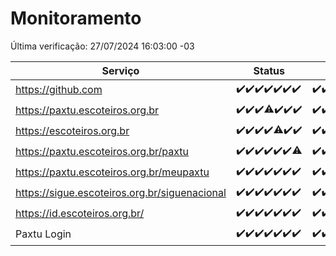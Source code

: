 # Monitoramento

Última verificação: 27/07/2024 16:03:00 -03

|Serviço|Status|Últimas 24h|
|---|---|---|
|https://github.com|<span title="2024-07-20: OK=24">✔️</span><span title="2024-07-21: OK=23">✔️</span><span title="2024-07-22: OK=23">✔️</span><span title="2024-07-23: OK=24">✔️</span><span title="2024-07-24: OK=24">✔️</span><span title="2024-07-25: OK=24">✔️</span><span title="2024-07-26: OK=19">✔️</span>|<span title="26/07/2024 16:07:00 -03 : 200">✔️</span><span title="26/07/2024 17:10:00 -03 : 200">✔️</span><span title="26/07/2024 18:06:00 -03 : 200">✔️</span><span title="26/07/2024 19:07:00 -03 : 200">✔️</span><span title="26/07/2024 20:06:00 -03 : 200">✔️</span><span title="26/07/2024 21:34:00 -03 : 200">✔️</span><span title="26/07/2024 22:55:00 -03 : 200">✔️</span><span title="26/07/2024 23:26:00 -03 : 200">✔️</span><span title="27/07/2024 00:09:00 -03 : 200">✔️</span><span title="27/07/2024 01:08:00 -03 : 200">✔️</span><span title="27/07/2024 02:07:00 -03 : 200">✔️</span><span title="27/07/2024 03:09:00 -03 : 200">✔️</span><span title="27/07/2024 04:08:00 -03 : 200">✔️</span><span title="27/07/2024 05:08:00 -03 : 200">✔️</span><span title="27/07/2024 06:07:00 -03 : 200">✔️</span><span title="27/07/2024 07:07:00 -03 : 200">✔️</span><span title="27/07/2024 08:06:00 -03 : 200">✔️</span><span title="27/07/2024 09:13:00 -03 : 200">✔️</span><span title="27/07/2024 10:08:00 -03 : 200">✔️</span><span title="27/07/2024 11:06:00 -03 : 200">✔️</span><span title="27/07/2024 12:06:00 -03 : 200">✔️</span><span title="27/07/2024 13:08:00 -03 : 200">✔️</span><span title="27/07/2024 14:06:00 -03 : 200">✔️</span><span title="27/07/2024 15:09:00 -03 : 200">✔️</span><span title="27/07/2024 16:03:00 -03 : 200">✔️</span>|
|https://paxtu.escoteiros.org.br|<span title="2024-07-20: OK=24">✔️</span><span title="2024-07-21: OK=23">✔️</span><span title="2024-07-22: OK=23">✔️</span><span title="2024-07-23: OK=23, Falhas=1">⚠️</span><span title="2024-07-24: OK=24">✔️</span><span title="2024-07-25: OK=24">✔️</span><span title="2024-07-26: OK=19">✔️</span>|<span title="26/07/2024 16:07:00 -03 : 200">✔️</span><span title="26/07/2024 17:10:00 -03 : 200">✔️</span><span title="26/07/2024 18:06:00 -03 : 200">✔️</span><span title="26/07/2024 19:07:00 -03 : 200">✔️</span><span title="26/07/2024 20:06:00 -03 : 200">✔️</span><span title="26/07/2024 21:34:00 -03 : 200">✔️</span><span title="26/07/2024 22:55:00 -03 : 200">✔️</span><span title="26/07/2024 23:26:00 -03 : 200">✔️</span><span title="27/07/2024 00:09:00 -03 : 200">✔️</span><span title="27/07/2024 01:08:00 -03 : 200">✔️</span><span title="27/07/2024 02:07:00 -03 : 200">✔️</span><span title="27/07/2024 03:09:00 -03 : 200">✔️</span><span title="27/07/2024 04:08:00 -03 : 200">✔️</span><span title="27/07/2024 05:08:00 -03 : 200">✔️</span><span title="27/07/2024 06:07:00 -03 : 200">✔️</span><span title="27/07/2024 07:07:00 -03 : 200">✔️</span><span title="27/07/2024 08:06:00 -03 : 200">✔️</span><span title="27/07/2024 09:13:00 -03 : 200">✔️</span><span title="27/07/2024 10:08:00 -03 : 200">✔️</span><span title="27/07/2024 11:06:00 -03 : 200">✔️</span><span title="27/07/2024 12:06:00 -03 : 200">✔️</span><span title="27/07/2024 13:08:00 -03 : 200">✔️</span><span title="27/07/2024 14:06:00 -03 : 200">✔️</span><span title="27/07/2024 15:09:00 -03 : 200">✔️</span><span title="27/07/2024 16:03:00 -03 : 200">✔️</span>|
|https://escoteiros.org.br|<span title="2024-07-20: OK=24">✔️</span><span title="2024-07-21: OK=23">✔️</span><span title="2024-07-22: OK=23">✔️</span><span title="2024-07-23: OK=24">✔️</span><span title="2024-07-24: OK=22, Falhas=2">⚠️</span><span title="2024-07-25: OK=24">✔️</span><span title="2024-07-26: OK=19">✔️</span>|<span title="26/07/2024 16:07:00 -03 : 200">✔️</span><span title="26/07/2024 17:10:00 -03 : 200">✔️</span><span title="26/07/2024 18:06:00 -03 : 200">✔️</span><span title="26/07/2024 19:07:00 -03 : 200">✔️</span><span title="26/07/2024 20:06:00 -03 : 200">✔️</span><span title="26/07/2024 21:34:00 -03 : 200">✔️</span><span title="26/07/2024 22:55:00 -03 : 200">✔️</span><span title="26/07/2024 23:26:00 -03 : 200">✔️</span><span title="27/07/2024 00:09:00 -03 : 200">✔️</span><span title="27/07/2024 01:08:00 -03 : 200">✔️</span><span title="27/07/2024 02:07:00 -03 : 200">✔️</span><span title="27/07/2024 03:09:00 -03 : 200">✔️</span><span title="27/07/2024 04:08:00 -03 : 200">✔️</span><span title="27/07/2024 05:08:00 -03 : 200">✔️</span><span title="27/07/2024 06:07:00 -03 : 200">✔️</span><span title="27/07/2024 07:07:00 -03 : 200">✔️</span><span title="27/07/2024 08:06:00 -03 : 200">✔️</span><span title="27/07/2024 09:13:00 -03 : 200">✔️</span><span title="27/07/2024 10:08:00 -03 : 200">✔️</span><span title="27/07/2024 11:06:00 -03 : 200">✔️</span><span title="27/07/2024 12:06:00 -03 : 200">✔️</span><span title="27/07/2024 13:08:00 -03 : 200">✔️</span><span title="27/07/2024 14:06:00 -03 : 200">✔️</span><span title="27/07/2024 15:09:00 -03 : 200">✔️</span><span title="27/07/2024 16:03:00 -03 : 200">✔️</span>|
|https://paxtu.escoteiros.org.br/paxtu|<span title="2024-07-20: OK=24">✔️</span><span title="2024-07-21: OK=23">✔️</span><span title="2024-07-22: OK=23">✔️</span><span title="2024-07-23: OK=24">✔️</span><span title="2024-07-24: OK=24">✔️</span><span title="2024-07-25: OK=24">✔️</span><span title="2024-07-26: OK=18, Falhas=1">⚠️</span>|<span title="26/07/2024 16:07:00 -03 : 200">✔️</span><span title="26/07/2024 17:10:00 -03 : 200">✔️</span><span title="26/07/2024 18:06:00 -03 : 200">✔️</span><span title="26/07/2024 19:07:00 -03 : 200">✔️</span><span title="26/07/2024 20:06:00 -03 : 200">✔️</span><span title="26/07/2024 21:34:00 -03 : 200">✔️</span><span title="26/07/2024 22:55:00 -03 : 200">✔️</span><span title="26/07/2024 23:26:00 -03 : 200">✔️</span><span title="27/07/2024 00:09:00 -03 : 200">✔️</span><span title="27/07/2024 01:08:00 -03 : 200">✔️</span><span title="27/07/2024 02:07:00 -03 : 200">✔️</span><span title="27/07/2024 03:09:00 -03 : 200">✔️</span><span title="27/07/2024 04:08:00 -03 : 200">✔️</span><span title="27/07/2024 05:08:00 -03 : 200">✔️</span><span title="27/07/2024 06:07:00 -03 : 200">✔️</span><span title="27/07/2024 07:07:00 -03 : 200">✔️</span><span title="27/07/2024 08:06:00 -03 : 200">✔️</span><span title="27/07/2024 09:13:00 -03 : 200">✔️</span><span title="27/07/2024 10:08:00 -03 : 200">✔️</span><span title="27/07/2024 11:06:00 -03 : 200">✔️</span><span title="27/07/2024 12:06:00 -03 : 200">✔️</span><span title="27/07/2024 13:08:00 -03 : 200">✔️</span><span title="27/07/2024 14:06:00 -03 : 200">✔️</span><span title="27/07/2024 15:09:00 -03 : 200">✔️</span><span title="27/07/2024 16:03:00 -03 : 200">✔️</span>|
|https://paxtu.escoteiros.org.br/meupaxtu|<span title="2024-07-20: OK=24">✔️</span><span title="2024-07-21: OK=23">✔️</span><span title="2024-07-22: OK=23">✔️</span><span title="2024-07-23: OK=24">✔️</span><span title="2024-07-24: OK=24">✔️</span><span title="2024-07-25: OK=24">✔️</span><span title="2024-07-26: OK=19">✔️</span>|<span title="26/07/2024 16:07:00 -03 : 200">✔️</span><span title="26/07/2024 17:10:00 -03 : 200">✔️</span><span title="26/07/2024 18:06:00 -03 : 200">✔️</span><span title="26/07/2024 19:07:00 -03 : 200">✔️</span><span title="26/07/2024 20:06:00 -03 : 200">✔️</span><span title="26/07/2024 21:34:00 -03 : 200">✔️</span><span title="26/07/2024 22:55:00 -03 : 200">✔️</span><span title="26/07/2024 23:26:00 -03 : 200">✔️</span><span title="27/07/2024 00:09:00 -03 : 200">✔️</span><span title="27/07/2024 01:08:00 -03 : 200">✔️</span><span title="27/07/2024 02:07:00 -03 : 200">✔️</span><span title="27/07/2024 03:09:00 -03 : 200">✔️</span><span title="27/07/2024 04:08:00 -03 : 200">✔️</span><span title="27/07/2024 05:08:00 -03 : 200">✔️</span><span title="27/07/2024 06:07:00 -03 : 200">✔️</span><span title="27/07/2024 07:07:00 -03 : 200">✔️</span><span title="27/07/2024 08:06:00 -03 : 200">✔️</span><span title="27/07/2024 09:13:00 -03 : 200">✔️</span><span title="27/07/2024 10:08:00 -03 : 200">✔️</span><span title="27/07/2024 11:06:00 -03 : 200">✔️</span><span title="27/07/2024 12:06:00 -03 : 200">✔️</span><span title="27/07/2024 13:08:00 -03 : 200">✔️</span><span title="27/07/2024 14:06:00 -03 : 200">✔️</span><span title="27/07/2024 15:09:00 -03 : 200">✔️</span><span title="27/07/2024 16:03:00 -03 : 200">✔️</span>|
|https://sigue.escoteiros.org.br/siguenacional|<span title="2024-07-20: OK=24">✔️</span><span title="2024-07-21: OK=23">✔️</span><span title="2024-07-22: OK=23">✔️</span><span title="2024-07-23: OK=24">✔️</span><span title="2024-07-24: OK=24">✔️</span><span title="2024-07-25: OK=24">✔️</span><span title="2024-07-26: OK=19">✔️</span>|<span title="26/07/2024 16:07:00 -03 : 200">✔️</span><span title="26/07/2024 17:10:00 -03 : 200">✔️</span><span title="26/07/2024 18:06:00 -03 : 200">✔️</span><span title="26/07/2024 19:07:00 -03 : 200">✔️</span><span title="26/07/2024 20:06:00 -03 : 200">✔️</span><span title="26/07/2024 21:34:00 -03 : 200">✔️</span><span title="26/07/2024 22:55:00 -03 : 200">✔️</span><span title="26/07/2024 23:26:00 -03 : 200">✔️</span><span title="27/07/2024 00:09:00 -03 : 200">✔️</span><span title="27/07/2024 01:08:00 -03 : 200">✔️</span><span title="27/07/2024 02:07:00 -03 : 200">✔️</span><span title="27/07/2024 03:09:00 -03 : 200">✔️</span><span title="27/07/2024 04:08:00 -03 : 200">✔️</span><span title="27/07/2024 05:08:00 -03 : 200">✔️</span><span title="27/07/2024 06:07:00 -03 : 200">✔️</span><span title="27/07/2024 07:07:00 -03 : 200">✔️</span><span title="27/07/2024 08:06:00 -03 : 200">✔️</span><span title="27/07/2024 09:13:00 -03 : 200">✔️</span><span title="27/07/2024 10:08:00 -03 : 200">✔️</span><span title="27/07/2024 11:06:00 -03 : 200">✔️</span><span title="27/07/2024 12:06:00 -03 : 200">✔️</span><span title="27/07/2024 13:08:00 -03 : 200">✔️</span><span title="27/07/2024 14:06:00 -03 : 200">✔️</span><span title="27/07/2024 15:09:00 -03 : 200">✔️</span><span title="27/07/2024 16:03:00 -03 : 200">✔️</span>|
|https://id.escoteiros.org.br/|<span title="2024-07-20: OK=24">✔️</span><span title="2024-07-21: OK=23">✔️</span><span title="2024-07-22: OK=23">✔️</span><span title="2024-07-23: OK=24">✔️</span><span title="2024-07-24: OK=24">✔️</span><span title="2024-07-25: OK=24">✔️</span><span title="2024-07-26: OK=19">✔️</span>|<span title="26/07/2024 16:07:00 -03 : 200">✔️</span><span title="26/07/2024 17:10:00 -03 : 200">✔️</span><span title="26/07/2024 18:06:00 -03 : 200">✔️</span><span title="26/07/2024 19:07:00 -03 : 200">✔️</span><span title="26/07/2024 20:06:00 -03 : 200">✔️</span><span title="26/07/2024 21:34:00 -03 : 200">✔️</span><span title="26/07/2024 22:55:00 -03 : 200">✔️</span><span title="26/07/2024 23:26:00 -03 : 200">✔️</span><span title="27/07/2024 00:09:00 -03 : 200">✔️</span><span title="27/07/2024 01:08:00 -03 : 200">✔️</span><span title="27/07/2024 02:07:00 -03 : 200">✔️</span><span title="27/07/2024 03:09:00 -03 : 200">✔️</span><span title="27/07/2024 04:08:00 -03 : 200">✔️</span><span title="27/07/2024 05:08:00 -03 : 200">✔️</span><span title="27/07/2024 06:07:00 -03 : 200">✔️</span><span title="27/07/2024 07:07:00 -03 : 200">✔️</span><span title="27/07/2024 08:06:00 -03 : 200">✔️</span><span title="27/07/2024 09:13:00 -03 : 200">✔️</span><span title="27/07/2024 10:08:00 -03 : 200">✔️</span><span title="27/07/2024 11:06:00 -03 : 200">✔️</span><span title="27/07/2024 12:06:00 -03 : 200">✔️</span><span title="27/07/2024 13:08:00 -03 : 200">✔️</span><span title="27/07/2024 14:06:00 -03 : 200">✔️</span><span title="27/07/2024 15:09:00 -03 : 200">✔️</span><span title="27/07/2024 16:03:00 -03 : 200">✔️</span>|
|Paxtu Login|<span title="2024-07-20: OK=24">✔️</span><span title="2024-07-21: OK=23">✔️</span><span title="2024-07-22: OK=23">✔️</span><span title="2024-07-23: OK=24">✔️</span><span title="2024-07-24: OK=24">✔️</span><span title="2024-07-25: OK=24">✔️</span><span title="2024-07-26: OK=19">✔️</span>|<span title="26/07/2024 16:07:00 -03 : 200">✔️</span><span title="26/07/2024 17:10:00 -03 : 200">✔️</span><span title="26/07/2024 18:06:00 -03 : 200">✔️</span><span title="26/07/2024 19:07:00 -03 : 200">✔️</span><span title="26/07/2024 20:06:00 -03 : 200">✔️</span><span title="26/07/2024 21:34:00 -03 : 200">✔️</span><span title="26/07/2024 22:55:00 -03 : 200">✔️</span><span title="26/07/2024 23:26:00 -03 : 200">✔️</span><span title="27/07/2024 00:09:00 -03 : 200">✔️</span><span title="27/07/2024 01:08:00 -03 : 200">✔️</span><span title="27/07/2024 02:07:00 -03 : 200">✔️</span><span title="27/07/2024 03:09:00 -03 : 200">✔️</span><span title="27/07/2024 04:08:00 -03 : 200">✔️</span><span title="27/07/2024 05:08:00 -03 : 200">✔️</span><span title="27/07/2024 06:07:00 -03 : 200">✔️</span><span title="27/07/2024 07:07:00 -03 : 200">✔️</span><span title="27/07/2024 08:06:00 -03 : 200">✔️</span><span title="27/07/2024 09:13:00 -03 : 200">✔️</span><span title="27/07/2024 10:08:00 -03 : 200">✔️</span><span title="27/07/2024 11:06:00 -03 : 200">✔️</span><span title="27/07/2024 12:06:00 -03 : 200">✔️</span><span title="27/07/2024 13:08:00 -03 : 200">✔️</span><span title="27/07/2024 14:06:00 -03 : 200">✔️</span><span title="27/07/2024 15:09:00 -03 : 200">✔️</span><span title="27/07/2024 16:03:00 -03 : 200">✔️</span>|
